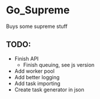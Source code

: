 # Go_Supreme
Buys some supreme stuff

## TODO:
* Finish API
  * Finish queuing, see js version
* Add worker pool
* Add better logging
* Add task importing
* Create task generator in json
